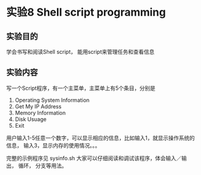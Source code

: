 
# 实验8  Shell script programming
## 实验目的

学会书写和阅读Shell script， 能用script来管理任务和查看信息
## 实验内容

写一个Script程序，有一个主菜单，主菜单上有5个条目，分别是
1. Operating System Information  
2. Get My IP Address
3. Memory Information
4. Disk Usuage
5. Exit

用户输入1-5任意一个数字，可以显示相应的信息，比如输入1，就显示操作系统的信息， 输入3，显示内存的使用情况。。。

完整的示例程序见 sysinfo.sh
大家可以仔细阅读和调试该程序，体会输入／输出， 循环， 分支等用法。
